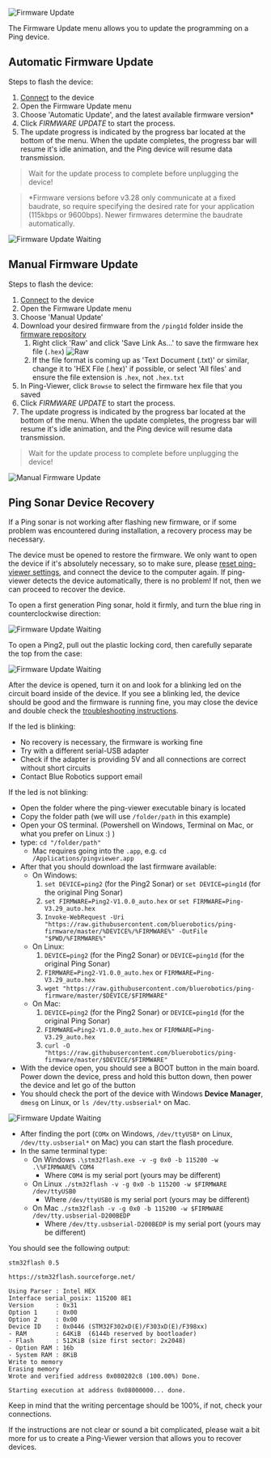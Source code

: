 ![Firmware Update](/ping-viewer/images/viewer/firmware-update.png)

The Firmware Update menu allows you to update the programming on a Ping device.

## Automatic Firmware Update

Steps to flash the device:

1. [Connect](device-manager.md) to the device
2. Open the Firmware Update menu
3. Choose 'Automatic Update', and the latest available firmware version*
4. Click _FIRMWARE UPDATE_ to start the process.
5. The update progress is indicated by the progress bar located at the bottom of the menu. When the update completes, the progress bar will resume it's idle animation, and the Ping device will resume data transmission.

> Wait for the update process to complete before unplugging the device!

> *Firmware versions before v3.28 only communicate at a fixed baudrate, so require specifying the desired rate for your application (115kbps or 9600bps). Newer firmwares determine the baudrate automatically.

![Firmware Update Waiting](/ping-viewer/images/viewer/firmware-update-waiting.gif)

## Manual Firmware Update

Steps to flash the device:

1. [Connect](device-manager.md) to the device
2. Open the Firmware Update menu
3. Choose 'Manual Update'
4. Download your desired firmware from the `/ping1d` folder inside the [firmware repository](https://github.com/bluerobotics/ping-firmware/tree/master/ping1d)
    1. Right click 'Raw' and click 'Save Link As...' to save the firmware hex file (`.hex`)
    ![Raw](/ping-viewer/images/firmware-update/download.png)
    2. If the file format is coming up as 'Text Document (.txt)' or similar, change it to 'HEX File (.hex)' if possible, or select 'All files' and ensure the file extension is `.hex`, not `.hex.txt`
5. In Ping-Viewer, click `Browse` to select the firmware hex file that you saved
6. Click _FIRMWARE UPDATE_ to start the process.
7. The update progress is indicated by the progress bar located at the bottom of the menu. When the update completes, the progress bar will resume it's idle animation, and the Ping device will resume data transmission.

> Wait for the update process to complete before unplugging the device!

![Manual Firmware Update](/ping-viewer/images/firmware-update/manual.png)


## Ping Sonar Device Recovery

If a Ping sonar is not working after flashing new firmware, or if some problem was encountered during installation, a recovery process may be necessary.

The device must be opened to restore the firmware. We only want to open the device if it's absolutely necessary, so to make sure, please [reset ping-viewer settings](application-information.md#header-buttons), and connect the device to the computer again. If ping-viewer detects the device automatically, there is no problem! If not, then we can proceed to recover the device.

To open a first generation Ping sonar, hold it firmly, and turn the blue ring in counterclockwise direction:

![Firmware Update Waiting](/ping-viewer/images/firmware-update/open-ping.png)

To open a Ping2, pull out the plastic locking cord, then carefully separate the top from the case:

![Firmware Update Waiting](/ping-viewer/images/firmware-update/ping2-open.png)

After the device is opened, turn it on and look for a blinking led on the circuit board inside of the device. If you see a blinking led, the device should be good and the firmware is running fine, you may close the device and double check the [troubleshooting instructions](faq-and-troubleshooting.md#troubleshooting).

If the led is blinking:

- No recovery is necessary, the firmware is working fine
- Try with a different serial-USB adapter
- Check if the adapter is providing 5V and all connections are correct without short circuits
- Contact Blue Robotics support email

If the led is not blinking:

- Open the folder where the ping-viewer executable binary is located
- Copy the folder path (we will use `/folder/path` in this example)
- Open your OS terminal. (Powershell on Windows, Terminal on Mac, or what you prefer on Linux :) )
- type: `cd "/folder/path"`
    - Mac requires going into the `.app`, e.g. `cd /Applications/pingviewer.app`
- After that you should download the last firmware available:
    - On Windows:
        1. `set DEVICE=ping2` (for the Ping2 Sonar) or `set DEVICE=ping1d` (for the original Ping Sonar)
        2. `set FIRMWARE=Ping2-V1.0.0_auto.hex` or `set FIRMWARE=Ping-V3.29_auto.hex`
        3. `Invoke-WebRequest -Uri "https://raw.githubusercontent.com/bluerobotics/ping-firmware/master/%DEVICE%/%FIRMWARE%" -OutFile "$PWD/%FIRMWARE%"`
    - On Linux:
        1. `DEVICE=ping2` (for the Ping2 Sonar) or `DEVICE=ping1d` (for the original Ping Sonar)
        2. `FIRMWARE=Ping2-V1.0.0_auto.hex` or `FIRMWARE=Ping-V3.29_auto.hex`
        3. `wget "https://raw.githubusercontent.com/bluerobotics/ping-firmware/master/$DEVICE/$FIRMWARE"`
    - On Mac:
        1. `DEVICE=ping2` (for the Ping2 Sonar) or `DEVICE=ping1d` (for the original Ping Sonar)
        2. `FIRMWARE=Ping2-V1.0.0_auto.hex` or `FIRMWARE=Ping-V3.29_auto.hex`
        2. `curl -O "https://raw.githubusercontent.com/bluerobotics/ping-firmware/master/$DEVICE/$FIRMWARE"`
- With the device open, you should see a BOOT button in the main board. Power down the device, press and hold this button down, then power the device and let go of the button
- You should check the port of the device with Windows **Device Manager**, `dmesg` on Linux, or `ls /dev/tty.usbserial*` on Mac.

![Firmware Update Waiting](/ping-viewer/images/firmware-update/device-manager.png)

- After finding the port (`COMx` on Windows, `/dev/ttyUSB*` on Linux, `/dev/tty.usbserial*` on Mac) you can start the flash procedure.
- In the same terminal type:
    - On Windows `.\stm32flash.exe -v -g 0x0 -b 115200 -w .\%FIRMWARE% COM4`
        - Where `COM4` is my serial port (yours may be different)
    - On Linux `./stm32flash -v -g 0x0 -b 115200 -w $FIRMWARE /dev/ttyUSB0`
        - Where `/dev/ttyUSB0` is my serial port (yours may be different)
    - On Mac `./stm32flash -v -g 0x0 -b 115200 -w $FIRMWARE /dev/tty.usbserial-D200BEDP`
        - Where `/dev/tty.usbserial-D200BEDP` is my serial port (yours may be different)

You should see the following output:

```
stm32flash 0.5

https://stm32flash.sourceforge.net/

Using Parser : Intel HEX
Interface serial_posix: 115200 8E1
Version      : 0x31
Option 1     : 0x00
Option 2     : 0x00
Device ID    : 0x0446 (STM32F302xD(E)/F303xD(E)/F398xx)
- RAM        : 64KiB  (6144b reserved by bootloader)
- Flash      : 512KiB (size first sector: 2x2048)
- Option RAM : 16b
- System RAM : 8KiB
Write to memory
Erasing memory
Wrote and verified address 0x080202c8 (100.00%) Done.

Starting execution at address 0x08000000... done.
```

Keep in mind that the writing percentage should be 100%, if not, check your connections.

If the instructions are not clear or sound a bit complicated, please wait a bit more for us to create a Ping-Viewer version that allows you to recover devices.
